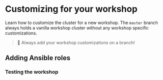 # Customizing for your workshop

Learn how to customize the cluster for a new workshop. The `master` branch
always holds a vanilla workshop cluster without any workshop specific customizations. 

> 🚨 Always add your workshop customizations on a branch!

## Adding Ansible roles


### Testing the workshop


